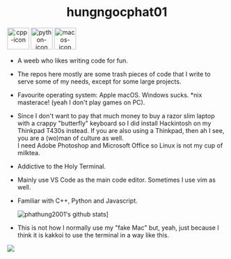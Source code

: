 <div align="center"><h1> hungngocphat01 </h1></div>

<span align="center">
<img height="50" alt="cpp-icon" src="https://user-images.githubusercontent.com/42747200/46140125-da084900-c26d-11e8-8ea7-c45ae6306309.png"/>
<img height="50" alt="python-icon" src="https://cdn3.iconfinder.com/data/icons/logos-and-brands-adobe/512/267_Python-512.png"/>
<img height="50" alt="macos-icon" src="https://www.macbed.com/wp-content/uploads/2017/06/82031.png"/></span>

- A weeb who likes writing code for fun.
- The repos here mostly are some trash pieces of code that I write to serve some of my needs, except for some large projects.

- Favourite operating system: Apple macOS. Windows sucks. *nix masterace! (yeah I don't play games on PC).
- Since I don't want to pay that much money to buy a razor slim laptop with a crappy "butterfly" keyboard so I did install Hackintosh on my Thinkpad T430s instead. If you are also using a Thinkpad, then ah I see, you are a (wo)man of culture as well.
<br>I need Adobe Photoshop and Microsoft Office so Linux is not my cup of milktea.
- Addictive to the Holy Terminal.
- Mainly use VS Code as the main code editor. Sometimes I use vim as well.
- Familiar with C++, Python and Javascript.

  ![phathung2001's github stats](https://github-readme-stats.vercel.app/api?username=phathung2001)]

- This is not how I normally use my "fake Mac" but, yeah, just because I think it is kakkoi to use the terminal in a way like this.
<img src = "https://raw.githubusercontent.com/phathung2001/phathung2001/master/terminal.png"/>

